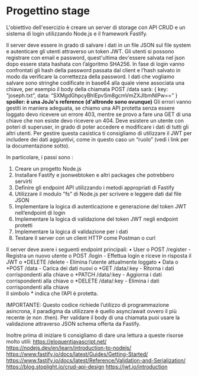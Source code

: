 # Progettino stage

L'obiettivo dell'esercizio è creare un server di storage con API CRUD e un sistema di login utilizzando Node.js e il framework Fastify.

Il server deve essere in grado di salvare i dati in un file JSON sul file system e autenticare gli utenti attraverso un token JWT.
Gli utenti si possono registrare con email e password, quest'ultima dev'essere salvata nel json dopo essere stata hashata con l’algoritmo SHA256. In fase di login vanno confrontati gli hash della password passata dal client e l’hash salvato in modo da verificare la correttezza della password.
I dati che vogliamo salvare sono stringhe codificate in base64 alla quale viene associata una chiave, per esempio il body della chiamata POST /data sarà:
{ key: “joseph.txt”, data: “SXMgdGhpcyBhIEpvSm8gcmVmZXJlbmNlPw==” }
**spoiler: è una JoJo's reference (d'altronde sono ovunque)**
Gli errori vanno gestiti in maniera adeguata, se chiamo una API protetta senza essere loggato devo ricevere un errore 403, mentre se provo a fare una GET di una chiave che non esiste devo ricevere un 404.
Deve esistere un utente con poteri di superuser, in grado di poter accedere e modificare i dati di tutti gli altri utenti. Per gestire questa casistica ti consigliamo di utilizzare il JWT per includere dei dati aggiuntivi, come in questo caso un “ruolo” (vedi i link per la documentazione sotto).

In particolare, i passi sono :
1.	Creare un progetto Node.js
2.	Installare Fastify e jsonwebtoken e altri packages che potrebbero servirti
3.	Definire gli endpoint API utilizzando i metodi appropriati di Fastify
4.	Utilizzare il modulo "fs" di Node.js per scrivere e leggere dati dal file JSON
5.	Implementare la logica di autenticazione e generazione del token JWT nell’endpoint di login
6.	Implementare la logica di validazione del token JWT negli endpoint protetti
7.	Implementare la logica di validazione per i dati
8.	Testare il server con un client HTTP come Postman o curl

Il server deve avere i seguenti endpoint principali:
•	User
o	POST /register - Registra un nuovo utente
o	POST /login - Effettua login e riceve in risposta il JWT
o	*DELETE /delete - Elimina l’utente attualmente loggato
•	Data
o	*POST /data - Carica dei dati nuovi
o	*GET /data/:key - Ritorna i dati corrispondenti alla chiave
o	*PATCH /data/:key - Aggiorna i dati corrispondenti alla chiave
o	*DELETE /data/:key - Elimina i dati corrispondenti alla chiave	
Il simbolo * indica che l’API è protetta.

IMPORTANTE:
Questo codice richiede l’utilizzo di programmazione asincrona, il paradigma da utilizzare è quello async/await ovvero il più recente (e non .then).
Per validare il body di una chiamata puoi usare la validazione attraverso JSON schema offerta da Fastify.

Inoltre prima di iniziare ti consigliamo di dare una lettura a queste risorse molto utili:
https://eloquentjavascript.net/
https://nodejs.dev/en/learn/introduction-to-nodejs/
https://www.fastify.io/docs/latest/Guides/Getting-Started/
https://www.fastify.io/docs/latest/Reference/Validation-and-Serialization/
https://blog.stoplight.io/crud-api-design
https://jwt.io/introduction
